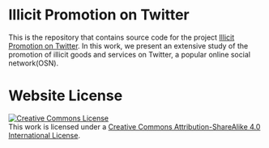 # Illicit Promotion on Twitter

This is the repository that contains source code for the project [Illicit Promotion on Twitter](https://anonymous-illicit-promotion.github.io/). In this work, we present an extensive study of the promotion of illicit goods and services on Twitter, a popular online social network(OSN).

# Website License
<a rel="license" href="http://creativecommons.org/licenses/by-sa/4.0/"><img alt="Creative Commons License" style="border-width:0" src="https://i.creativecommons.org/l/by-sa/4.0/88x31.png" /></a><br />This work is licensed under a <a rel="license" href="http://creativecommons.org/licenses/by-sa/4.0/">Creative Commons Attribution-ShareAlike 4.0 International License</a>.
